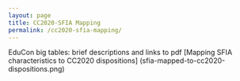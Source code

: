 ```yaml
---
layout: page
title: CC2020-SFIA Mapping
permalink: /cc2020-sfia-mapping/
---
```


EduCon big tables: brief descriptions and links to pdf
[Mapping SFIA characteristics to CC2020 dispositions]
(sfia-mapped-to-cc2020-dispositions.png)
